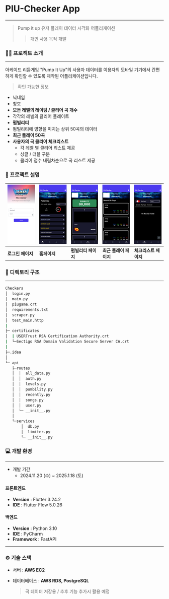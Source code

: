 # PIU-Checker App 
- - - 
> Pump it up 유저 플레이 데이터 시각화 어플리케이션
>> 개인 사용 목적 개발


### 👨‍🏫 프로젝트 소개
- - -
아케이드 리듬게임 "Pump It Up"의 사용자 데이터를 이용자의 모바일 기기에서 간편하게 확인할 수 있도록 제작된 어플리케이션입니다.
> 확인 가능한 정보
- 닉네임
- 칭호
- **모든 레벨의 레이팅 / 클리어 곡 개수**
- 각각의 레벨의 클리어 플레이트
- **펌빌리티**
- 펌빌리티에 영향을 미치는 상위 50곡의 데이터
- **최근 플레이 50곡**
- **사용자의 곡 클리어 체크리스트**
  - 각 레벨 별 클리어 리스트 제공
  - 싱글 / 더블 구분
  - 클리어 점수 내림차순으로 곡 리스트 제공

 
### 📌 프로젝트 설명

| ![](https://github.com/aarmia/PIU-Checker/blob/master/image/login_page.png) | ![](https://github.com/aarmia/PIU-Checker/blob/master/image/home_page.png) | ![](https://github.com/aarmia/PIU-Checker/blob/master/image/pumbility_page.png) | ![](https://github.com/aarmia/PIU-Checker/blob/master/image/recent_page.png) | ![](https://github.com/aarmia/PIU-Checker/blob/master/image/checklist_page.png) |
|------------------------------------------------------------------|-----------------------------------------------------------------|----------------------------------------------------------------------|-------------------------------------------------------------------|----------------------------------------------------------------------|
| **로그인 페이지**                                                    | **홈페이지**                                                        | **펌빌리티 페이지**                                                      | **최근 플레이 페이지**                                                | **체크리스트 페이지**                                                    |

### 📝 디렉토리 구조
- - -
```bash
Checkers
│  login.py
│  main.py
│  piugame.crt
│  requirements.txt
│  scraper.py 
│  test_main.http
|
├─ certificates 
│  | USERTrust RSA Certification Authority.crt
|  └─Sectigo RSA Domain Validation Secure Server CA.crt
|
├─.idea
│        
└─ api
   ├─routes
   │  │  all_data.py
   │  │  auth.py
   │  │  levels.py
   │  │  pumbility.py
   │  │  recently.py
   │  │  songs.py
   │  │  user.py
   │  └─ __init__.py
   │          
   └─services
       │  db.py
       │  limiter.py
       └─ __init__.py
```             

### 💻 개발 환경 
- - -
- 개발 기간
  - 2024.11.20 (수) ~ 2025.1.18 (토)
 
#### 프론트엔드
- **Version** : Flutter 3.24.2
- **IDE** : Flutter Flow 5.0.26

#### 백엔드
- **Version** : Python 3.10
- **IDE** : PyCharm
- **Framework** : FastAPI

- - - 

### ⚙️ 기술 스택
- 서버 : **AWS EC2**

- 데이터베이스 : **AWS RDS, PostgreSQL**
  > 곡 데이터 저장용 / 추후 기능 추가시 활용 예정
